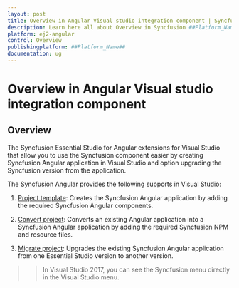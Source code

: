 ```yaml
---
layout: post
title: Overview in Angular Visual studio integration component | Syncfusion
description: Learn here all about Overview in Syncfusion ##Platform_Name## Visual studio integration component of Syncfusion Essential JS 2 and more.
platform: ej2-angular
control: Overview 
publishingplatform: ##Platform_Name##
documentation: ug
---
```


# Overview in Angular Visual studio integration component

## Overview

The Syncfusion Essential Studio for Angular extensions for Visual Studio that allow you to use the Syncfusion component easier by creating Syncfusion Angular application in Visual Studio and option upgrading the Syncfusion version from the application.

The Syncfusion Angular provides the following supports in Visual Studio:

1. [Project template](./visual-studio-extensions/create-project): Creates the Syncfusion Angular application by adding the required Syncfusion Angular components.

2. [Convert project](./visual-studio-extensions/convert-project): Converts an existing Angular application into a Syncfusion Angular application by adding the required Syncfusion NPM and resource files.

3. [Migrate project](./visual-studio-extensions/upgrade-project): Upgrades the existing Syncfusion Angular application from one Essential Studio version to another version.

> > In Visual Studio 2017, you can see the Syncfusion menu directly in the Visual Studio menu.

